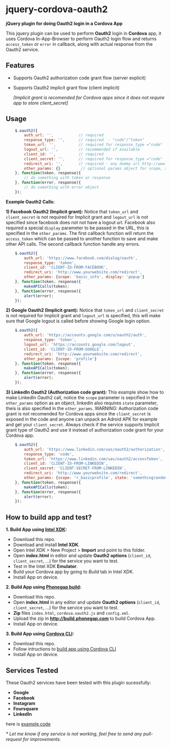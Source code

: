jquery-cordova-oauth2
=====================

__jQuery plugin for doing Oauth2 login in a Cordova App__

This jquery plugin can be used to perform __Oauth2__ login in __Cordova__ app, it uses Cordova In-App-Browser to perform Oauth2 login flow and returns `access_token` or `error` in callback, along with actual response from the Oauth2 service.

Features
-
- Supports Oauth2 authorization code grant flow (server explicit)
- Supports Oauth2 implicit grant flow (client implicit)

  _[Implicit grant is recomended for Cordova apps since it does not require app to store client_secret]_

Usage
-

```javascript
    $.oauth2({
        auth_url: '',           // required
        response_type: '',      // required  - "code"/"token"
        token_url: '',          // required for response_type ="code"
        logout_url: '',         // recommended if available
        client_id: '',          // required
        client_secret: '',      // required for response_type ="code"
        redirect_uri: '',       // required - any dummy url http://www.yourcompany.com
        other_params: {}         // optional params object for scope, state, ...
    }, function(token, response){
        // do something with token or response
    }, function(error, response){
        // do something with error object
    }); 
```

__Example Oauth2 Calls:__

__1) Facebook Oauth2 (Implicit grant):__
Notice that `token_url` and `client_secret` is not required for Implicit grant and `logout_url` is not specified since facebook does not not have a logout url. Facebook also required a special `display` parameter to be passed in the URL, this is specified in the `other_params`. The first callback function will return the `access_token` which can be passed to another function to save and make other API calls. The second callback function handle any errors.

```javascript
    $.oauth2({
        auth_url: 'https://www.facebook.com/dialog/oauth',
        response_type: 'token',
        client_id: 'CLIENT-ID-FROM-FACEBOOK',
        redirect_uri: 'http://www.yourwebsite.com/redirect',
        other_params: {scope: 'basic_info', display: 'popup'}
    }, function(token, response){
        makeAPICalls(token);
    }, function(error, response){
        alert(error);
    }); 
```

__2) Google Oauth2 (Implicit grant):__
Notice that `token_url` and `client_secret` is not required for Implicit grant and `logout_url` is specified, this will make sure that Google logout is called before showing Google login option.

```javascript
    $.oauth2({
        auth_url: 'https://accounts.google.com/o/oauth2/auth',
        response_type: 'token',
        logout_url: 'https://accounts.google.com/logout',
        client_id: 'CLIENT-ID-FROM-GOOGLE',
        redirect_uri: 'http://www.yourwebsite.com/redirect',
        other_params: {scope: 'profile'}
    }, function(token, response){
        makeAPICalls(token);
    }, function(error, response){
        alert(error);
    }); 
```

__3) LinkedIn Oauth2 (Authorization code grant):__
This example show how to make LinkedIn Oauth2 call, notice the `scope` parameter is sepcified in the `other_params` option as an object, linkedIn also requires `state` parameter, theis is also specified in the `other_params`. WARNING: Authorization code grant is not recomended for Cordova apps since the `client_secret` is exposed in the code and anyone can unpack an Adroid APK for example and get your `client_secret`. Always check if the service supports Implicit grant type of Oauth2 and use it instead of authorization code grant for your Cordova app.

```javascript
    $.oauth2({
        auth_url: 'https://www.linkedin.com/uas/oauth2/authorization',
        response_type: 'code',
        token_url: 'https://www.linkedin.com/uas/oauth2/accessToken',
        client_id: 'CLIENT-ID-FROM-LINKEDIN',
        client_secret: 'CLIENT-SECRET-FROM-LINKEDIN',
        redirect_uri: 'http://www.yourwebsite.com/redirect',
        other_params: {scope: 'r_basicprofile', state: 'somethingrandom1234'}
    }, function(token, response){
        makeAPICalls(token);
    }, function(error, response){
        alert(error);
    }); 
```


How to build app and test?
-
__1. Build App using [Intel XDK](http://xdk.intel.com):__
- Download this repo.
- Download and install __Intel XDK__.
- Open Intel XDK > New Project > __Import__ and point to this folder.
- Open __index.html__ in editor and update __Oauth2 options__ (`client_id`, `client_secret`, ...) for the service you want to test.
- Test in the Intel XDK __Emulator__.
- Build your Cordova app by going to _Build_ tab in Intel XDK.
- Install App on device.

__2. Build App using [Phonegap build](http://build.phonegap.com):__
- Download this repo.
- Open __index.html__ in any editor and update __Oauth2 options__ (`client_id`, `client_secret`, ...) for the service you want to test.
- __Zip__ files `index.html`, `cordova.oauth2.js` and `config.xml`.
- Upload the zip in __http://build.phonegap.com__ to build Cordova App.
- Install App on device.

__3. Build App using [Cordova CLI](http://cordova.apache.org/docs/en/3.3.0/guide_cli_index.md.html#The%20Command-Line%20Interface):__
- Download this repo. 
- Follow intructions to [build app using Cordova CLI](http://cordova.apache.org/docs/en/3.3.0/guide_cli_index.md.html#The%20Command-Line%20Interface)
- Install App on device.

Services Tested
-
These Oauth2 services have been tested with this plugin sucessfully:
- __Google__ 
- __Facebook__ 
- __Instagram__ 
- __Foursquare__ 
- __LinkedIn__ 

here is [example code](https://github.com/krisrak/jquery-cordova-oauth2/blob/master/EXAMPLE.md)

_* Let me know if any service is not working, feel free to send any pull-request for improvements._

